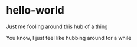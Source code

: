 # hello-world
Just me fooling around this hub of a thing

You know, I just feel like hubbing around for a while
